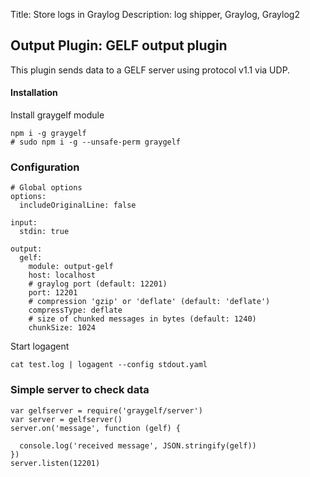 Title: Store logs in Graylog 
Description: log shipper, Graylog, Graylog2

## Output Plugin: GELF output plugin

This plugin sends data to a GELF server using protocol v1.1 via UDP.

#### Installation 

Install graygelf module 

```
npm i -g graygelf
# sudo npm i -g --unsafe-perm graygelf 
```

### Configuration

```
# Global options
options:
  includeOriginalLine: false

input:
  stdin: true

output: 
  gelf:
    module: output-gelf
    host: localhost
    # graylog port (default: 12201)
    port: 12201
    # compression 'gzip' or 'deflate' (default: 'deflate')
    compressType: deflate
    # size of chunked messages in bytes (default: 1240)
    chunkSize: 1024

```

Start logagent

```
cat test.log | logagent --config stdout.yaml
```

### Simple server to check data

```
var gelfserver = require('graygelf/server')
var server = gelfserver()
server.on('message', function (gelf) {
 
  console.log('received message', JSON.stringify(gelf))
})
server.listen(12201)
```
